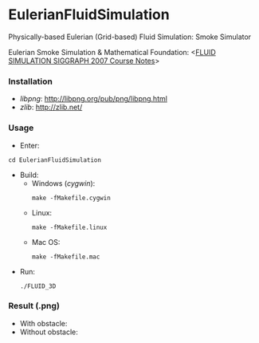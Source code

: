 # EulerianFluidSimulation
Physically-based Eulerian (Grid-based) Fluid Simulation: Smoke Simulator

Eulerian Smoke Simulation & Mathematical Foundation: <[FLUID SIMULATION SIGGRAPH 2007 Course Notes](https://www.cs.ubc.ca/~rbridson/fluidsimulation/fluids_notes.pdf)>

### Installation
  - *libpng*: http://libpng.org/pub/png/libpng.html
  - *zlib*: http://zlib.net/
  
### Usage
  - Enter:
  ```
  cd EulerianFluidSimulation
  ```
  - Build:
    - Windows (*cygwin*):
      ```
      make -fMakefile.cygwin
      ```
    - Linux:
      ```
      make -fMakefile.linux
      ```
    - Mac OS:
      ```
      make -fMakefile.mac
      ```  
  - Run:
    ```
    ./FLUID_3D
    ```

### Result (.png)
  - With obstacle: 
  - Without obstacle: 
